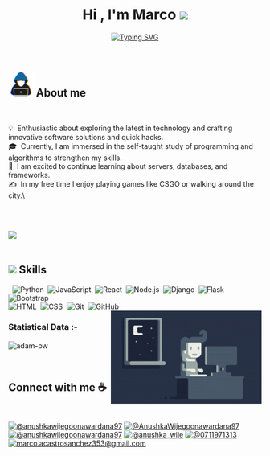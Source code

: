 
<h1 align="center"><b>Hi , I'm Marco </b><img src="https://media.giphy.com/media/hvRJCLFzcasrR4ia7z/giphy.gif" width="35"></h1>
<!--  -->
<p align="center">
 <a href="https://git.io/typing-svg"><img src="https://readme-typing-svg.herokuapp.com?font=Time+New+Roman&size=25&pause=900&center=true&width=600&height=100&lines=Full+Stack+Developer;Just+For+Fun.....%3C3" alt="Typing SVG" /></a>
</p>

<br>



## <picture><img src = "https://github.com/0xAbdulKhalid/0xAbdulKhalid/raw/main/assets/mdImages/about_me.gif" width = 50px></picture> **About me**

<br>

💡 &nbsp;Enthusiastic about exploring the latest in technology and crafting innovative software solutions and quick hacks.\
🎓 &nbsp;Currently, I am immersed in the self-taught study of programming and algorithms to strengthen my skills.\
🌱 &nbsp;I am excited to continue learning about servers, databases, and frameworks.\
✍️ &nbsp;In my free time I enjoy playing games like CSGO or walking around the city.\

<br>
<br>

<img src="https://user-images.githubusercontent.com/73097560/115834477-dbab4500-a447-11eb-908a-139a6edaec5c.gif"><br><br>
## <img src="https://media2.giphy.com/media/QssGEmpkyEOhBCb7e1/giphy.gif?cid=ecf05e47a0n3gi1bfqntqmob8g9aid1oyj2wr3ds3mg700bl&rid=giphy.gif" width ="25"><b> Skills</b>
  &nbsp;
![Python](https://img.shields.io/badge/-Python-05122A?style=flat&logo=python)&nbsp;
![JavaScript](https://img.shields.io/badge/-JavaScript-05122A?style=flat&logo=javascript)&nbsp;
![React](https://img.shields.io/badge/-React-05122A?style=flat&logo=react)&nbsp;
![Node.js](https://img.shields.io/badge/-Node.js-05122A?style=flat&logo=node.js)&nbsp;
![Django](https://img.shields.io/badge/-Django-05122A?style=flat&logo=django&logoColor=092E20)&nbsp;
![Flask](https://img.shields.io/badge/-Flask-05122A?style=flat&logo=flask)&nbsp;
![Bootstrap](https://img.shields.io/badge/-Bootstrap-05122A?style=flat&logo=bootstrap&logoColor=563D7C)\
![HTML](https://img.shields.io/badge/-HTML-05122A?style=flat&logo=HTML5)&nbsp;
![CSS](https://img.shields.io/badge/-CSS-05122A?style=flat&logo=CSS3&logoColor=1572B6)&nbsp;
![Git](https://img.shields.io/badge/-Git-05122A?style=flat&logo=git)&nbsp;
![GitHub](https://img.shields.io/badge/-GitHub-05122A?style=flat&logo=github)&nbsp;
<br>
<img alt="Night Coding" src="https://raw.githubusercontent.com/AVS1508/AVS1508/master/assets/Night-Coding.gif" align="right"/>

<h3>Statistical Data :-</h3>
<p><img align="center"
    src="https://github-readme-stats.vercel.app/api/top-langs?username=adam-pw&show_icons=true&locale=en&bg_color=0d1117&text_color=ffffff&layout=compact"
    alt="adam-pw" 
    bg_color=#808080/></p>

<br>

## Connect with me ☕ 

<br>

[![@anushkawijegoonawardana97](https://img.icons8.com/fluency/48/000000/instagram-new.png "@macs7_7")](https://www.instagram.com/macs7_7/) [![@AnushkaWijegoonawardana97](https://img.icons8.com/fluency/48/000000/facebook.png )](https://www.instagram.com/macs7_7/) [![@anushkawijegoonawardana97](https://img.icons8.com/fluency/48/000000/linkedin.png)](https://www.instagram.com/macs7_7/) [![@anushka_wije](https://img.icons8.com/fluency/48/000000/twitter-squared.png )](https://www.instagram.com/macs7_7/) [![@0711971313](https://img.icons8.com/fluency/48/000000/phone-disconnected.png )](marco.acastrosanchez353@gmail.com) [![marco.acastrosanchez353@gmail.com](https://img.icons8.com/fluency/48/000000/apple-mail.png )](marco.acastrosanchez353@gmail.com
)

<br>
